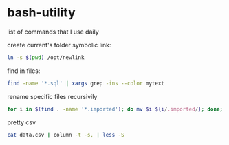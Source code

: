# bash-utility
list of commands that I use daily

create current's folder symbolic link:
```bash
ln -s $(pwd) /opt/newlink
```

find in files:
```bash
find -name '*.sql' | xargs grep -ins --color mytext
```

 rename specific files recursivily
 ```bash
for i in $(find . -name '*.imported'); do mv $i ${i/.imported/}; done; 
 ```

pretty csv
```bash
cat data.csv | column -t -s, | less -S
```
